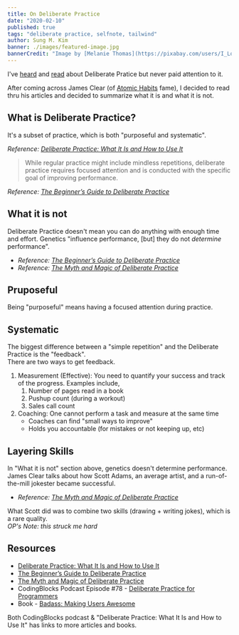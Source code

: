 ```yaml
---
title: On Deliberate Practice
date: "2020-02-10"
published: true
tags: "deliberate practice, selfnote, tailwind"
author: Sung M. Kim
banner: ./images/featured-image.jpg
bannerCredit: "Image by [Melanie Thomas](https://pixabay.com/users/I_Love_Bull_Terriers-1391255/?utm_source=link-attribution&amp;utm_medium=referral&amp;utm_campaign=image&amp;utm_content=2707523) from [Pixabay](https://pixabay.com/?utm_source=link-attribution&amp;utm_medium=referral&amp;utm_campaign=image&amp;utm_content=2707523)"
---
```


I've [heard][podcast] and [read][book] about Deliberate Pratice but never paid attention to it.

After coming across James Clear (of [Atomic Habits](https://jamesclear.com/atomic-habits) fame), I decided to read thru his articles and decided to summarize what it is and what it is not.

## What is Deliberate Practice?

It's a subset of practice, which is both "purposeful and systematic".

_Reference: [Deliberate Practice: What It Is and How to Use It][definition]_

> While regular practice might include mindless repetitions, deliberate practice requires focused attention and is conducted with the specific goal of improving performance.

_Reference: [The Beginner’s Guide to Deliberate Practice][beginner]_

## What it is not

Deliberate Practice doesn't mean you can do anything with enough time and effort. Genetics "influence performance, [but] they do not _determine_ performance".

- _Reference: [The Beginner’s Guide to Deliberate Practice][beginner]_
- _Reference: [The Myth and Magic of Deliberate Practice][myth]_

## Pruposeful

Being "purposeful" means having a focused attention during practice.

## Systematic

The biggest difference between a "simple repetition" and the Deliberate Practice is the "feedback".  
There are two ways to get feedback.

1. Measurement (Effective): You need to quantify your success and track of the progress. Examples include,
   1. Number of pages read in a book
   1. Pushup count (during a workout)
   1. Sales call count
1. Coaching: One cannot perform a task and measure at the same time
   - Coaches can find "small ways to improve"
   - Holds you accountable (for mistakes or not keeping up, etc)

## Layering Skills

In "What it is not" section above, genetics doesn't determine performance.  
James Clear talks about how Scott Adams, an average artist, and a run-of-the-mill jokester became successful.

- _Reference: [The Myth and Magic of Deliberate Practice][myth]_

What Scott did was to combine two skills (drawing + writing jokes), which is a rare quality.  
_OP's Note: this struck me hard_

## Resources

- [Deliberate Practice: What It Is and How to Use It][definition]
- [The Beginner’s Guide to Deliberate Practice][beginner]
- [The Myth and Magic of Deliberate Practice][myth]
- CodingBlocks Podcast Episode #78 - [Deliberate Practice for Programmers][podcast]
- Book - [Badass: Making Users Awesome][book]

Both CodingBlocks podcast & "Deliberate Practice: What It Is and How to Use It" has links to more articles and books.

[myth]: https://jamesclear.com/deliberate-practice-myth
[beginner]: https://jamesclear.com/beginners-guide-deliberate-practice
[definition]: https://jamesclear.com/deliberate-practice-theory
[podcast]: https://www.codingblocks.net/podcast/78-deliberate-practice-for-programmers/
[book]: https://www.goodreads.com/book/show/24737268-badass
